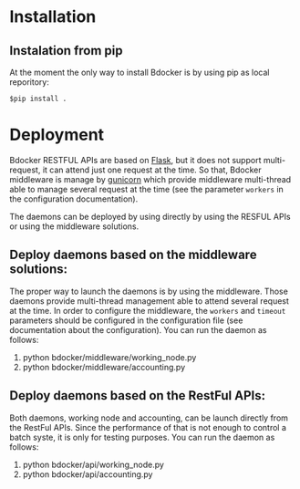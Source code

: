 # Installation

## Instalation from pip

At the moment the only way to install Bdocker is by using pip as local reporitory:

    $pip install .
    
# Deployment

Bdocker RESTFUL APIs are based on [Flask](flask.pocoo.org), but it does not support multi-request, it can attend
just one request at the time. So that, Bdocker middleware is manage by [gunicorn](http://gunicorn.org/)
which provide middleware multi-thread able to manage several request at the time (see the parameter ``workers``
 in the configuration documentation).

The daemons can be deployed by using directly by using the RESFUL APIs or using the middleware solutions. 


## Deploy daemons based on the middleware solutions:

The proper way to launch the daemons is by using the middleware. Those daemons provide multi-thread management able to
attend several request at the time. In order to configure the middleware, the ``workers`` and ``timeout`` parameters should
be configured in the configuration file (see documentation about the configuration).
You can run the daemon as follows:

1. python bdocker/middleware/working_node.py
2. python bdocker/middleware/accounting.py


## Deploy daemons based on the RestFul APIs:
Both daemons, working node and accounting, can be launch directly from the RestFul APIs. Since the performance of
that is not enough to control a batch syste, it is only for testing purposes. You can run the daemon as follows:

1. python bdocker/api/working_node.py
2. python bdocker/api/accounting.py

